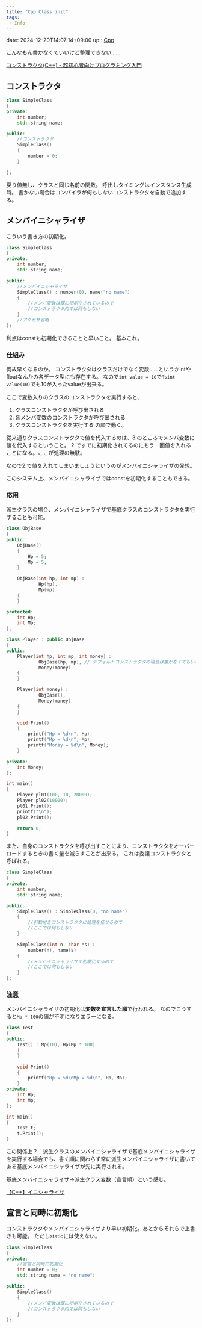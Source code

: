 ```yaml
---
title: "Cpp Class init"
tags:
 - Info
---
```


date: 2024-12-20T14:07:14+09:00
up:: [Cpp](../Bar/Program/Cpp.md)

こんなもん書かなくていいけど整理できない……

[コンストラクタ(C++) - 超初心者向けプログラミング入門](https://programming.pc-note.net/cpp/constructor.html)

## コンストラクタ

```cpp
class SimpleClass
{
private:
    int number;
    std::string name;

public:
    //コンストラクタ
    SimpleClass()
    {
        number = 0;
    }

};
```
戻り値無し、クラスと同じ名前の関数。
呼出しタイミングはインスタンス生成時。
書かない場合はコンパイラが何もしないコンストラクタを自動で追加する。

## メンバイニシャライザ
こういう書き方の初期化。

```cpp
class SimpleClass
{
private:
    int number;
    std::string name;

public:
    //メンバイニシャライザ
    SimpleClass() : number(0), name("no name")
    {
        //メンバ変数は既に初期化されているので
        //コンストラクタ内では何もしない
    }
	//アクセサ省略
};
```

利点はconstも初期化できることと早いこと。
基本これ。

### 仕組み
何故早くなるのか。
コンストラクタはクラスだけでなく変数……というかintやfloatなんかの各データ型にも存在する。
なので`int value = 10`でも`int value(10)`でも10が入ったvalueが出来る。

ここで変数入りのクラスのコンストラクタを実行すると、
1. クラスコンストラクタが呼び出される
2. 各メンバ変数のコンストラクタが呼び出される
3. クラスコンストラクタを実行する
の順で動く。

従来通りクラスコンストラクタで値を代入するのは、3.のところでメンバ変数に値を代入するということ。
2.ですでに初期化されてるのにもう一回値を入れることになる。ここが処理の無駄。

なので2.で値を入れてしまいましょうというのがメンバイニシャライザの発想。

このシステム上、メンバイニシャライザではconstを初期化することもできる。


### 応用
派生クラスの場合、メンバイニシャライザで基底クラスのコンストラクタを実行することも可能。

```cpp
class ObjBase
{
public:
	ObjBase()
	{
		Hp = 5;
		Mp = 5;
	}

	ObjBase(int hp, int mp) : 
			Hp(hp), 
			Mp(mp) 
	{
	}

protected:
	int Hp;
	int Mp;
};

class Player : public ObjBase
{
public:
	Player(int hp, int mp, int money) : 
			ObjBase(hp, mp), // デフォルトコンストラクタの場合は書かなくてもいい
			Money(money)
	{
	}

	Player(int money) :
			ObjBase(),
			Money(money)
	{
	}

	void Print()
	{
		printf("Hp = %d\n", Hp);
		printf("Mp = %d\n", Mp);
		printf("Money = %d\n", Money);
	}

private:
	int Money;
};

int main()
{
	Player pl01(100, 10, 20000);
	Player pl02(10000);
	pl01.Print();
	printf("\n");
	pl02.Print();

	return 0;
}
```

また、自身のコンストラクタを呼び出すことにより、コンストラクタをオーバーロードするときの書く量を減らすことが出来る。
これは委譲コンストラクタと呼ばれる。

```cpp
class SimpleClass
{
private:
    int number;
    std::string name;

public:
    SimpleClass() : SimpleClass(0, "no name")
    {
        //引数付きコンストラクタに処理を任せるので
        //ここでは何もしない
    }

    SimpleClass(int n, char *s) : 
        number(n), name(s)
    {
        //メンバイニシャライザで初期化するので
        //ここでは何もしない
    }
};
```



### 注意
メンバイニシャライザの初期化は**変数を宣言した順**で行われる。
なのでこうすると`Mp * 100`の値が不明になりエラーになる。

```cpp
class Test
{
public:
	Test() : Mp(10), Hp(Mp * 100)
	{
	}

	void Print()
	{
		printf("Hp = %d\nMp = %d\n", Hp, Mp);
	}
private:
	int Hp;
	int Mp;
};

int main()
{
	Test t;
	t.Print();
}
```

この関係上？　派生クラスのメンバイニシャライザで基底メンバイニシャライザを実行する場合でも、書く順に関わらず常に派生メンバイニシャライザに書いてある基底メンバイニシャライザが先に実行される。

基底メンバイニシャライザ→派生クラス変数（宣言順）という感じ。

[【C++】イニシャライザ](https://yttm-work.jp/lang/cpp/cpp_0011.html)

## 宣言と同時に初期化
コンストラクタやメンバイニシャライザより早い初期化。あとからそれらで上書きも可能。
ただしstaticには使えない。

```cpp
class SimpleClass
{
private:
    //宣言と同時に初期化
    int number = 0;
    std::string name = "no name";

public:
    SimpleClass()
    {
        //メンバ変数は既に初期化されているので
        //コンストラクタ内では何もしない
    }
};
```